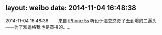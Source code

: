layout: weibo
date: 2014-11-04 16:48:38
---
<meta name="referrer" content="no-referrer" />

2014-11-04 16:48:38  &nbsp;&nbsp;&nbsp;&nbsp;&nbsp;&nbsp; 来自 <a href="sinaweibo://customweibosource" rel="nofollow">iPhone 5s</a>
听设计湿忽悠烫了丑到爆的二逼头——为了涨逼格我也是蛮拼的…… ​​​
